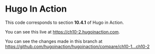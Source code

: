 Hugo In Action
===============

This code corresponds to section **10.4.1** of Hugo in Action.

You can see this live at https://ch10-2.hugoinaction.com.

You can see the changes made in this branch at https://github.com/hugoinaction/hugoinaction/compare/ch10-1...ch10-2

